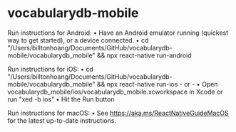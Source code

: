 # vocabularydb-mobile

Run instructions for Android:
• Have an Android emulator running (quickest way to get started), or a device connected.
• cd "/Users/billtonhoang/Documents/GitHub/vocabularydb-mobile/vocabularydb_mobile" && npx react-native run-android

Run instructions for iOS:
• cd "/Users/billtonhoang/Documents/GitHub/vocabularydb-mobile/vocabularydb_mobile" && npx react-native run-ios - or -
• Open vocabularydb_mobile/ios/vocabularydb_mobile.xcworkspace in Xcode or run "xed -b ios"
• Hit the Run button

Run instructions for macOS:
• See https://aka.ms/ReactNativeGuideMacOS for the latest up-to-date instructions.
